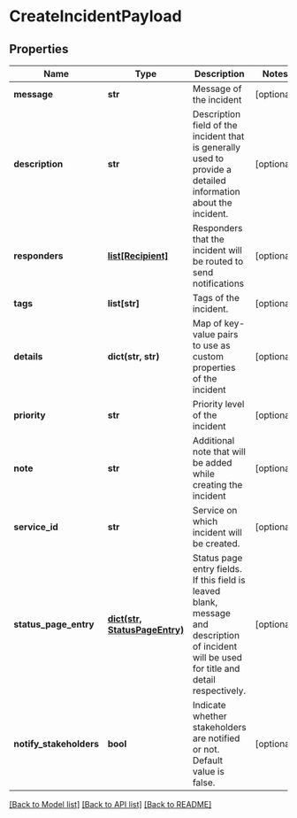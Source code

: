 # CreateIncidentPayload

## Properties
Name | Type | Description | Notes
------------ | ------------- | ------------- | -------------
**message** | **str** | Message of the incident | [optional] 
**description** | **str** | Description field of the incident that is generally used to provide a detailed information about the incident. | [optional] 
**responders** | [**list[Recipient]**](Recipient.md) | Responders that the incident will be routed to send notifications | [optional] 
**tags** | **list[str]** | Tags of the incident. | [optional] 
**details** | **dict(str, str)** | Map of key-value pairs to use as custom properties of the incident | [optional] 
**priority** | **str** | Priority level of the incident | [optional] 
**note** | **str** | Additional note that will be added while creating the incident | [optional] 
**service_id** | **str** | Service on which incident will be created. | [optional] 
**status_page_entry** | [**dict(str, StatusPageEntry)**](StatusPageEntry.md) | Status page entry fields. If this field is leaved blank, message and description of incident will be used for title and detail respectively. | [optional] 
**notify_stakeholders** | **bool** | Indicate whether stakeholders are notified or not. Default value is false. | [optional] 

[[Back to Model list]](../README.md#documentation-for-models) [[Back to API list]](../README.md#documentation-for-api-endpoints) [[Back to README]](../README.md)


